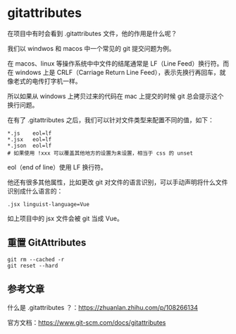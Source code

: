 # gitattributes

在项目中有时会看到 .gitattributes 文件，他的作用是什么呢？

我们以 windwos 和 macos 中一个常见的 git 提交问题为例。

在 macos、linux 等操作系统中中文件的结尾通常是 LF（Line Feed）换行符。而在 windows 上是 CRLF（Carriage Return Line Feed），表示先换行再回车，就像老式的电传打字机一样。

所以如果从 windows 上拷贝过来的代码在 mac 上提交的时候 git 总会提示这个换行问题。

在有了 .gitattributes 之后，我们可以针对文件类型来配置不同的值，如下：

```text
*.js    eol=lf
*.jsx   eol=lf
*.json  eol=lf
# 如果使用 !xxx 可以覆盖其他地方的设置为未设置，相当于 css 的 unset
```

eol（end of line）使用 LF 换行符。

他还有很多其他属性，比如更改 git 对文件的语言识别，可以手动声明将什么文件识别成什么语言的：

```text
.jsx linguist-language=Vue
```

如上项目中的 jsx 文件会被 git 当成 Vue。

## 重置 GitAttributes

```text
git rm --cached -r
git reset --hard
```



## 参考文章

什么是 .gitattributes ？：https://zhuanlan.zhihu.com/p/108266134

官方文档：https://www.git-scm.com/docs/gitattributes